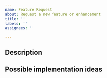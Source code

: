 ```yaml
---
name: Feature Request
about: Request a new feature or enhancement
title: ''
labels: ''
assignees: ''

---
```


##  Description

## Possible implementation ideas
